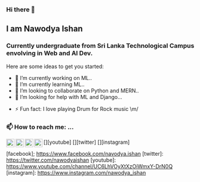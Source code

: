 ### Hi there 👋

## I am Nawodya Ishan

### Currently undergraduate from Sri Lanka Technological Campus envolving in Web and AI Dev.

Here are some ideas to get you started:

- 🔭 I’m currently working on ML..
- 🌱 I’m currently learning ML..
- 👯 I’m looking to collaborate on Python and MERN..
- 🤔 I’m looking for help with ML and Django...
<!-- - 💬 Ask me about ... 
- 😄 Pronouns: ... --->
- ⚡ Fun fact: I love playing Drum for Rock music \m/

### 📫 How to reach me: ...

[<img align="left" alt="codeSTACKr | YouTube" width="22px" src="https://cdn.jsdelivr.net/npm/simple-icons@v3/icons/youtube.svg" />][youtube]
[<img align="left" alt="codeSTACKr | Twitter" width="22px" src="https://cdn.jsdelivr.net/npm/simple-icons@v3/icons/twitter.svg" />][twitter]
[<img align="left" alt="codeSTACKr | LinkedIn" width="22px" src="https://cdn.jsdelivr.net/npm/simple-icons@v3/icons/linkedin.svg" />][linkedin]
[<img align="left" alt="codeSTACKr | Instagram" width="22px" src="https://cdn.jsdelivr.net/npm/simple-icons@v3/icons/instagram.svg" />][instagram]

[website]: https://nawodyaishan.github.io
[linkedin]: https://www.linkedin.com/in/nawodyaishan
[facebook]; https://www.facebook.com/navodya.ishan
[twitter]: https://twitter.com/nawodyaishan
[youtube]: https://www.youtube.com/channel/UC6LhVOyXtXzOiWmxY-DrN0Q
[instagram]: https://www.instagram.com/nawodya_ishan


